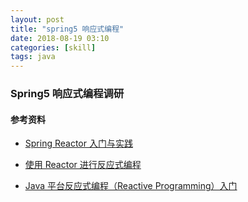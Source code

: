 ```yaml
---
layout: post
title: "spring5 响应式编程"
date: 2018-08-19 03:10
categories: [skill]
tags: java
---
```


### Spring5 响应式编程调研



#### 参考资料

- [Spring Reactor 入门与实践](https://www.jianshu.com/p/7ee89f70dfe5)

- [使用 Reactor 进行反应式编程](https://www.ibm.com/developerworks/cn/java/j-cn-with-reactor-response-encode/index.html)

- [Java 平台反应式编程（Reactive Programming）入门](https://cloud.tencent.com/developer/article/1073888)

  